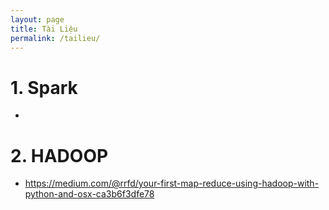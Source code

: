 ```yaml
---
layout: page
title: Tài Liệu
permalink: /tailieu/
---
```


# 1. Spark
- 

# 2. HADOOP 
 - https://medium.com/@rrfd/your-first-map-reduce-using-hadoop-with-python-and-osx-ca3b6f3dfe78

